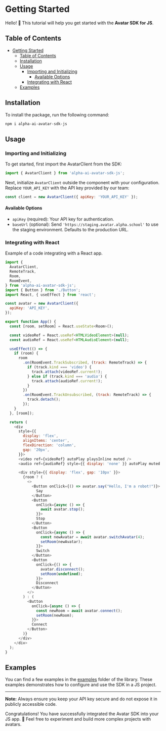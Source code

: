 # Getting Started

Hello! 👋 This tutorial will help you get started with the **Avatar SDK for JS**.

## Table of Contents

- [Getting Started](#getting-started)
  - [Table of Contents](#table-of-contents)
  - [Installation](#installation)
  - [Usage](#usage)
    - [Importing and Initializing](#importing-and-initializing)
      - [Available Options](#available-options)
    - [Integrating with React](#integrating-with-react)
  - [Examples](#examples)

## Installation

To install the package, run the following command:

```bash
npm i alpha-ai-avatar-sdk-js
```

## Usage

### Importing and Initializing

To get started, first import the AvatarClient from the SDK:

```javascript
import { AvatarClient } from 'alpha-ai-avatar-sdk-js';
```

Next, initialize `AvatarClient` outside the component with your configuration. Replace `YOUR_API_KEY` with the API key provided by our team:

```javascript
const client = new AvatarClient({ apiKey: 'YOUR_API_KEY' });
```

#### Available Options

- `apiKey` (required): Your API key for authentication.
- `baseUrl` (optional): Send `'https://staging.avatar.alpha.school'` to use the staging environment. Defaults to the production URL.

### Integrating with React

Example of a code integrating with a React app.

```javascript
import {
  AvatarClient,
  RemoteTrack,
  Room,
  RoomEvent,
} from 'alpha-ai-avatar-sdk-js';
import { Button } from './Button';
import React, { useEffect } from 'react';

const avatar = new AvatarClient({
  apiKey: 'API_KEY',
});

export function App() {
  const [room, setRoom] = React.useState<Room>();

  const videoRef = React.useRef<HTMLVideoElement>(null);
  const audioRef = React.useRef<HTMLAudioElement>(null);

  useEffect(() => {
    if (room) {
      room
        .on(RoomEvent.TrackSubscribed, (track: RemoteTrack) => {
          if (track.kind === 'video') {
            track.attach(videoRef.current!);
          } else if (track.kind === 'audio') {
            track.attach(audioRef.current!);
          }
        })
        .on(RoomEvent.TrackUnsubscribed, (track: RemoteTrack) => {
          track.detach();
        });
    }
  }, [room]);

  return (
    <div
      style={{
        display: 'flex',
        alignItems: 'center',
        flexDirection: 'column',
        gap: '20px',
      }}>
      <video ref={videoRef} autoPlay playsInline muted />
      <audio ref={audioRef} style={{ display: 'none' }} autoPlay muted />

      <div style={{ display: 'flex', gap: '10px' }}>
        {room ? (
          <>
            <Button onClick={() => avatar.say("Hello, I'm a robot!")}>
              Say
            </Button>
            <Button
              onClick={async () => {
                await avatar.stop();
              }}>
              Stop
            </Button>
            <Button
              onClick={async () => {
                const newAvatar = await avatar.switchAvatar(4);
                setRoom(newAvatar);
              }}>
              Switch
            </Button>
            <Button
              onClick={() => {
                avatar.disconnect();
                setRoom(undefined);
              }}>
              Disconnect
            </Button>
          </>
        ) : (
          <Button
            onClick={async () => {
              const newRoom = await avatar.connect();
              setRoom(newRoom);
            }}>
            Connect
          </Button>
        )}
      </div>
    </div>
  );
}
```

## Examples

You can find a few examples in the [examples](examples/) folder of the library. These examples demonstrates how to configure and use the SDK in a JS project.

---

**Note:** Always ensure you keep your API key secure and do not expose it in publicly accessible code.

Congratulations! You have successfully integrated the Avatar SDK into your JS app. 🎉 Feel free to experiment and build more complex projects with avatars.
